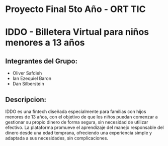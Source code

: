 # Proyecto Final 5to Año - ORT TIC

# IDDO - Billetera Virtual para niños menores a 13 años

## Integrantes del Grupo:
- Oliver Safdieh
- Ian Ezequiel Baron
- Dan Silberstein

## Descripcion:
IDDO es una fintech diseñada especialmente para familias con hijos menores de 13 años, con el objetivo de que los niños puedan comenzar a gestionar su propio dinero de forma segura, sin necesidad de utilizar efectivo. La plataforma promueve el aprendizaje del manejo responsable del dinero desde una edad temprana, ofreciendo una experiencia simple y adaptada a sus necesidades, sin complicaciones.
